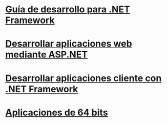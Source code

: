 # [Guía de desarrollo para .NET Framework](development-guide.md)
# [Desarrollar aplicaciones web mediante ASP.NET](develop-web-apps-with-aspnet.md)
# [Desarrollar aplicaciones cliente con .NET Framework](develop-client-apps.md)
# [Aplicaciones de 64 bits](64-bit-apps.md)
